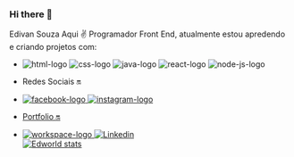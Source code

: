 ### Hi there 👋

Edivan Souza Aqui :v: Programador Front End, atualmente estou apredendo e criando projetos com:
<br>
- <img src="https://img.shields.io/badge/HTML5-E34F26?style=for-the-badge&logo=html5&logoColor=white" alt="html-logo" />  <img src="https://img.shields.io/badge/CSS3-1572B6?style=for-the-badge&logo=css3&logoColor=white" alt="css-logo" />  <img src="https://img.shields.io/badge/JavaScript-323330?style=for-the-badge&logo=javascript&logoColor=F7DF1E" alt="java-logo" /> <img src="https://img.shields.io/badge/React-20232A?style=for-the-badge&logo=react&logoColor=61DAFB" alt="react-logo"/> <img src="https://img.shields.io/badge/Node.js-43853D?style=for-the-badge&logo=node.js&logoColor=white" alt="node-js-logo" />
- Redes Sociais :on:
- <a href="https://www.facebook.com/edivan.souza.35/"> <img src="https://img.shields.io/badge/Facebook-1877F2?style=for-the-badge&logo=facebook&logoColor=white" alt="facebook-logo" />   <a href="https://www.instagram.com/ed_world_oficial/"> <img src="https://img.shields.io/badge/Instagram-E4405F?style=for-the-badge&logo=instagram&logoColor=white" alt="instagram-logo"/>
  <br>
- Portfolio :on: 
  <br>
  
 - <a href="www.google.com.br"> <img src="https://img.shields.io/badge/workspace-143157?style=for-the-badge&logo=NX&logoColor=white" alt="workspace-logo" />
  <a href="https://www.linkedin.com/in/edivan-almeida-39a443198/"> <img src="https://img.shields.io/badge/LinkedIn-0077B5?style=for-the-badge&logo=linkedin&logoColor=white" alt="Linkedin" />
    <br>
[![Edworld stats](https://github-readme-stats.vercel.app/api?username=Edworld10)](https://github.com/anuraghazra/github-readme-stats)
    <br>
  <!--
[![Top Langs](https://github-readme-stats.vercel.app/api/top-langs/?username=Edworld10)](https://github.com/anuraghazra/github-readme-stats)
        -- >  
  
